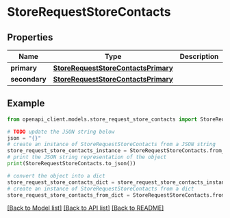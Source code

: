 # StoreRequestStoreContacts


## Properties

Name | Type | Description | Notes
------------ | ------------- | ------------- | -------------
**primary** | [**StoreRequestStoreContactsPrimary**](StoreRequestStoreContactsPrimary.md) |  | [optional] 
**secondary** | [**StoreRequestStoreContactsPrimary**](StoreRequestStoreContactsPrimary.md) |  | [optional] 

## Example

```python
from openapi_client.models.store_request_store_contacts import StoreRequestStoreContacts

# TODO update the JSON string below
json = "{}"
# create an instance of StoreRequestStoreContacts from a JSON string
store_request_store_contacts_instance = StoreRequestStoreContacts.from_json(json)
# print the JSON string representation of the object
print(StoreRequestStoreContacts.to_json())

# convert the object into a dict
store_request_store_contacts_dict = store_request_store_contacts_instance.to_dict()
# create an instance of StoreRequestStoreContacts from a dict
store_request_store_contacts_from_dict = StoreRequestStoreContacts.from_dict(store_request_store_contacts_dict)
```
[[Back to Model list]](../README.md#documentation-for-models) [[Back to API list]](../README.md#documentation-for-api-endpoints) [[Back to README]](../README.md)


